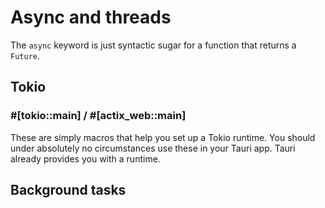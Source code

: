 # Async and threads

The `async` keyword is just syntactic sugar for a function that returns a `Future`.

## Tokio

### #[tokio::main] / #[actix_web::main]

These are simply macros that help you set up a Tokio runtime. You should under absolutely no circumstances use these in your Tauri app. Tauri already provides you with a runtime.

## Background tasks
